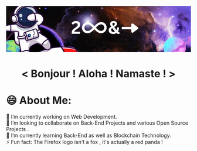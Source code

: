 
<img src= "https://github.com/ShivendraPratapSinghPatel/ShivendraPratapSinghPatel/blob/main/1668320508156.jpg" alt="banner that says Sarah hart Landolt - software developer, artist, designer">
<h1>
 <p align="center">
< Bonjour ! Aloha ! Namaste ! >
</p>
</h1>



# 😄 About Me:
🔭 I’m currently working on Web Development.<br>👯 I’m looking to collaborate on Back-End Projects and various Open Source Projects .<br>🌱 I’m currently learning Back-End as well as Blockchain Technology.<br>⚡ Fun fact: The Firefox logo isn't a fox , it's actually a red panda !

